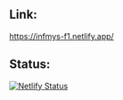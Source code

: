 ## Link:
https://infmys-f1.netlify.app/
## Status:
[![Netlify Status](https://api.netlify.com/api/v1/badges/88c0280f-7c83-4811-b0f2-9976c052a5f8/deploy-status)](https://app.netlify.com/sites/infmys-f1/deploys)
